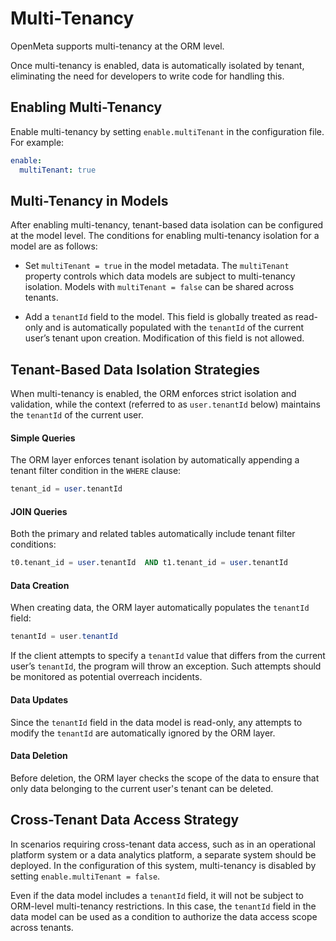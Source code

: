 # Multi-Tenancy
OpenMeta supports multi-tenancy at the ORM level.

Once multi-tenancy is enabled, data is automatically isolated by tenant, eliminating the need for developers to write code for handling this.

## Enabling Multi-Tenancy
Enable multi-tenancy by setting `enable.multiTenant` in the configuration file. For example:
```yaml
enable:
  multiTenant: true
```

## Multi-Tenancy in Models
After enabling multi-tenancy, tenant-based data isolation can be configured at the model level. The conditions for enabling multi-tenancy isolation for a model are as follows:

* Set `multiTenant = true` in the model metadata. The `multiTenant` property controls which data models are subject to multi-tenancy isolation. Models with `multiTenant = false` can be shared across tenants.

* Add a `tenantId` field to the model. This field is globally treated as read-only and is automatically populated with the `tenantId` of the current user’s tenant upon creation. Modification of this field is not allowed.

## Tenant-Based Data Isolation Strategies
When multi-tenancy is enabled, the ORM enforces strict isolation and validation, while the context (referred to as `user.tenantId` below) maintains the `tenantId` of the current user.

#### Simple Queries
The ORM layer enforces tenant isolation by automatically appending a tenant filter condition in the `WHERE` clause:
```sql
tenant_id = user.tenantId
```

#### JOIN Queries
Both the primary and related tables automatically include tenant filter conditions:
```sql
t0.tenant_id = user.tenantId  AND t1.tenant_id = user.tenantId
```

#### Data Creation
When creating data, the ORM layer automatically populates the `tenantId` field:
```java
tenantId = user.tenantId
```

If the client attempts to specify a `tenantId` value that differs from the current user’s `tenantId`, the program will throw an exception. Such attempts should be monitored as potential overreach incidents.

#### Data Updates
Since the `tenantId` field in the data model is read-only, any attempts to modify the `tenantId` are automatically ignored by the ORM layer.

#### Data Deletion
Before deletion, the ORM layer checks the scope of the data to ensure that only data belonging to the current user's tenant can be deleted.

## Cross-Tenant Data Access Strategy
In scenarios requiring cross-tenant data access, such as in an operational platform system or a data analytics platform, a separate system should be deployed. In the configuration of this system, multi-tenancy is disabled by setting `enable.multiTenant = false`.

Even if the data model includes a `tenantId` field, it will not be subject to ORM-level multi-tenancy restrictions. In this case, the `tenantId` field in the data model can be used as a condition to authorize the data access scope across tenants.